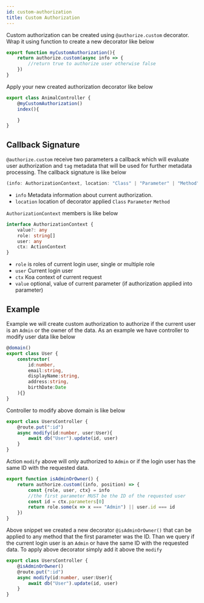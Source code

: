 ```yaml
---
id: custom-authorization
title: Custom Authorization
---
```


Custom authorization can be created using `@authorize.custom` decorator. Wrap it using function to create a new decorator like below

```typescript
export function myCustomAuthorization(){
    return authorize.custom(async info => {
        //return true to authorize user otherwise false
    })
}
```

Apply your new created authorization decorator like below

```typescript
export class AnimalController {
    @myCustomAuthorization()
    index(){

    }
}
```

## Callback Signature 
`@authorize.custom` receive two parameters a callback which will evaluate user authorization and `tag` metadata that will be used for further metadata processing. The callback signature is like below

```typescript
(info: AuthorizationContext, location: "Class" | "Parameter" | "Method") => boolean | Promise<boolean>
```

* `info` Metadata information about current authorization.
* `location` location of decorator applied `Class` `Parameter` `Method`

`AuthorizationContext` members is like below

```typescript
interface AuthorizationContext {
    value?: any
    role: string[]
    user: any
    ctx: ActionContext
}
```

* `role` is roles of current login user, single or multiple role
* `user` Current login user
* `ctx` Koa context of current request
* `value` optional, value of current parameter (if authorization applied into parameter)

## Example
Example we will create custom authorization to authorize if the current user is an `Admin` or the owner of the data. As an example we have controller to modify user data like below

```TypeScript
@domain()
export class User {
    constructor(
        id:number,
        email:string,
        displayName:string,
        address:string,
        birthDate:Date
    ){}
}
```

Controller to modify above domain is like below

```typescript
export class UsersController {
    @route.put(":id")
    async modify(id:number, user:User){
        await db("User").update(id, user)
    }
}
```

Action `modify` above will only authorized to `Admin` or if the login user has the same ID with the requested data. 

```typescript
export function isAdminOrOwner() {
    return authorize.custom((info, position) => {
        const {role, user, ctx} = info
        //the first parameter MUST be the ID of the requested user
        const id = ctx.parameters[0]
        return role.some(x => x === "Admin") || user.id === id
    })
}
```

Above snippet we created a new decorator `@isAdminOrOwner()` that can be applied to any method that the first parameter was the ID. Than we query if the current login user is an `Admin` or have the same ID with the requested data. To apply above decorator simply add it above the `modify` 

```typescript
export class UsersController {
    @isAdminOrOwner()
    @route.put(":id")
    async modify(id:number, user:User){
        await db("User").update(id, user)
    }
}
```
